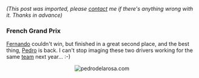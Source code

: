 *(This post was imported, please [contact](#/contact) me if there's anything wrong with it. Thanks in advance)*

<div class="entry-body">
<h3>French Grand Prix</h3>
<p>
	<a href="http://www.fernandoalonso.com/">Fernando</a> couldn't win, but finished in a great second place, and the best thing, <a href="http://www.pedrodelarosa.com/">Pedro</a> is back. I can't stop imaging these two drivers working for the same <a href="http://www.mclaren.com/">team</a> next year... :-)
</p>
<p align="center">
	<img src="http://www.pedrodelarosa.com/castella/fotos/palmares/87.gif" alt="pedrodelarosa.com" />
</p>
</div>
